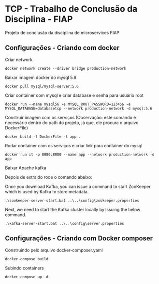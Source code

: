 # TCP - Trabalho de Conclusão da Disciplina - FIAP

Projeto de conclusão da disciplina de microservices FIAP

<h2>Configurações - Criando com docker</h2>

Criar network
```
docker network create --driver bridge production-network
```
Baixar imagem docker do mysql 5.6

```
docker pull mysql/mysql-server:5.6
```
Criar container com mysql e criar database e senha para usuário root
```
docker run --name mysql56 -e MYSQL_ROOT_PASSWORD=123456 -e MYSQL_DATABASE=databasetcp --network production-network -d mysql:5.6
```

Construir imagem com os serviços (Observação: este comando é necessário dentro do path do projeto, já que, ele procura o arquivo DockerFile)
```
docker build -f DockerFile -t app .
```

Rodar container com os serviços e criar link para container do mysql
```
docker run it -p 8080:8080 --name app --network production-network -d app
```

Baixar Apache kafka

Depois de extraido rode o comando abaixo:

Once you download Kafka, you can issue a command to start ZooKeeper which is used by Kafka to store metadata.

```
.\zookeeper-server-start.bat ..\..\config\zookeeper.properties
```

Next, we need to start the Kafka cluster locally by issuing the below command.

```
.\kafka-server-start.bat ..\..\config\server.properties

```

<h2>Configurações - Criando com Docker composer</h2>

Construindo pelo arquivo docker-composer.yaml

```
docker-compose build
```

Subindo containers
```
docker-compose up -d
```